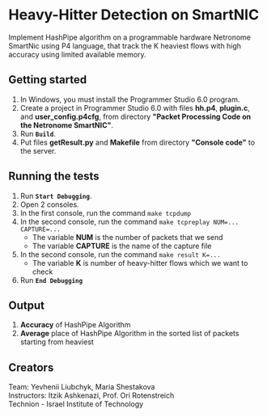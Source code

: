 # Heavy-Hitter Detection on SmartNIC

Implement HashPipe algorithm on a programmable hardware Netronome SmartNic using P4 language, 
that track the K heaviest flows with high accuracy using limited available memory.

## Getting started
	
1.	In Windows, you must install the Programmer Studio 6.0 program.
2.	Create a project in Programmer Studio 6.0 with files **hh.p4**, **plugin.c**, and **user_config.p4cfg**, from directory **"Packet Processing Code on the Netronome SmartNIC"**.
3.	Run **`Build`**.
4.	Put files **getResult.py** and **Makefile** from directory **"Console code"** to the server.

## Running the tests
	
1.	Run **`Start Debugging`**.
2.	Open 2 consoles.
3.	In the first console, run the command `make tcpdump`
4.	In the second console, run the command `make tcpreplay NUM=... CAPTURE=...`  
    *  The variable **NUM** is the number of packets that we send  
    *  The variable **CAPTURE** is the name of the capture file
5.	In the second console, run the command `make result K=...`  
    *  The variable **K** is number of heavy-hitter flows which we want to check
6.	Run **`End Debugging`**

## Output
	
1.	**Accuracy** of HashPipe Algorithm
2.  **Average** place of HashPipe Algorithm in the sorted list of packets starting from heaviest

## Creators
	
Team: Yevhenii Liubchyk, Maria Shestakova  
Instructors: Itzik Ashkenazi, Prof. Ori Rotenstreich  
Technion - Israel Institute of Technology  